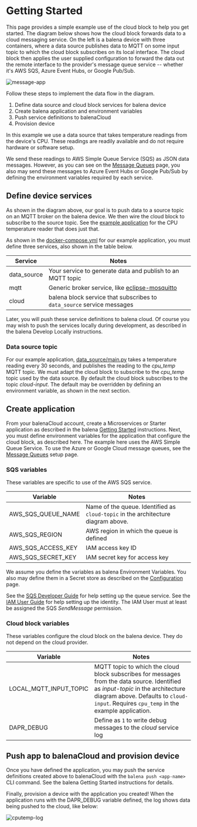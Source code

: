 # Getting Started
This page provides a simple example use of the cloud block to help you get started. The diagram below shows how the cloud block forwards data to a cloud messaging service. On the left is a balena device with three containers, where a data source publishes data to MQTT on some input topic to which the cloud block subscribes on its local interface. The cloud block then applies the user supplied configuration to forward the data out the remote interface to the provider's message queue service -- whether it's AWS SQS, Azure Event Hubs, or Google Pub/Sub.

![message-app](https://raw.githubusercontent.com/balena-io-playground/cloudBlock/main/docs/images/message-app.png)

Follow these steps to implement the data flow in the diagram.

 1. Define data source and cloud block services for balena device
 1. Create balena application and environment variables
 1. Push service definitions to balenaCloud
 1. Provision device

In this example we use a data source that takes temperature readings from the device's CPU. These readings are readily available and do not require hardware or software setup.

We send these readings to AWS Simple Queue Service (SQS) as JSON data messages. However, as you can see on the [Message Queues](message-queues) page, you also may send these messages to Azure Event Hubs or Google Pub/Sub by defining the environment variables required by each service.

## Define device services

As shown in the diagram above, our goal is to push data to a source topic on an MQTT broker on the balena device. We then wire the cloud block to subscribe to the source topic. See the [example application](https://github.com/balena-io-playground/cloudBlock/tree/main/examples/cputemp) for the CPU temperature reader that does just that.

As shown in the [docker-compose.yml](https://github.com/balena-io-playground/cloudBlock/blob/main/examples/cputemp/docker-compose.yml) for our example application, you must define three services, also shown in the table below.

| Service    | Notes                                                                                                                                                       |
|------------|-------------------------------------------------------------------------------------------------------------------------------------------------------------|
| data_source|Your service to generate data and publish to an MQTT topic                                                                                                   |
| mqtt       |Generic broker service, like [eclipse-mosquitto](https://hub.docker.com/_/eclipse-mosquitto)                                                                   |
| cloud      |                                                                                         balena block service that subscribes to `data_source` service messages|

Later, you will push these service definitions to balena cloud. Of course you may wish to push the services locally during development, as described in the balena Develop Locally instructions.

### Data source topic
For our example application, [data_source/main.py](https://github.com/balena-io-playground/cloudBlock/blob/main/cputemp/cputemp/main.py) takes a temperature reading every 30 seconds, and publishes the reading to the *cpu_temp* MQTT topic. We must adapt the cloud block to subscribe to the *cpu_temp* topic used by the data source. By default the cloud block subscribes to the topic *cloud-input*. The default may be overridden by defining an environment variable, as shown in the next section.

## Create application
From your balenaCloud account, create a Microservices or Starter application as described in the balena [Getting Started](https://www.balena.io/docs/learn/getting-started/raspberrypi3/nodejs/) instructions. Next, you must define environment variables for the application that configure the cloud block, as described here. The example here uses the AWS Simple Queue Service. To use the Azure or Google Cloud message queues, see the [Message Queues](message-queues) setup page.

### SQS variables
These variables are specific to use of the AWS SQS service.

| Variable         | Notes                                                                             |
|------------------|-----------------------------------------------------------------------------------|
|AWS_SQS_QUEUE_NAME|Name of the queue. Identified as `cloud-topic` in the architecture diagram above.|
|AWS_SQS_REGION    |AWS region in which the queue is defined                                           |
|AWS_SQS_ACCESS_KEY|IAM access key ID                                                                  |
|AWS_SQS_SECRET_KEY|IAM secret key for access key                                                      |

We assume you define the variables as balena Environment Variables. You also may define them in a Secret store as described on the [Configuration](configuration#configuration-via-secret-store) page.

See the [SQS Developer Guide](https://docs.aws.amazon.com/AWSSimpleQueueService/latest/SQSDeveloperGuide/welcome.html) for help setting up the queue service. See the [IAM User Guide](https://docs.aws.amazon.com/IAM/latest/UserGuide/index.html) for help setting up the identity. The IAM User must at least be assigned the SQS *SendMessage* permission.

### Cloud block variables
These variables configure the cloud block on the balena device. They do not depend on the cloud provider.

| Variable              | Notes                                                                                                                                             |
|-----------------------|---------------------------------------------------------------------------------------------------------------------------------------------------|
|LOCAL_MQTT_INPUT_TOPIC |MQTT topic to which the cloud block subscribes for messages from the data source. Identified as *input-topic* in the architecture diagram above. Defaults to `cloud-input`. Requires `cpu_temp` in the example application. |
|DAPR_DEBUG       |Define as `1` to write debug messages to the *cloud* service log                                                                                                   |

## Push app to balenaCloud and provision device
Once you have defined the application, you may push the service definitions created above to balenaCloud with the `balena push <app-name>` CLI command. See the balena Getting Started instructions for details.

Finally, provision a device with the application you created! When the application runs with the DAPR_DEBUG variable defined, the log  shows data being pushed to the cloud, like below:

![cputemp-log](https://raw.githubusercontent.com/balena-io-playground/cloudBlock/main/docs/images/cputemp-log.png)
